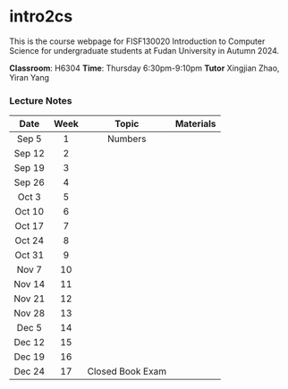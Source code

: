 # intro2cs

This is the course webpage for FISF130020 Introduction to Computer Science for undergraduate students at Fudan University in Autumn 2024.

**Classroom**: H6304
**Time**: Thursday 6:30pm-9:10pm
**Tutor** Xingjian Zhao, Yiran Yang

### Lecture Notes

| Date | Week | Topic | Materials |
|:---------:|:---------:|:---------:|:------------------:|
| Sep 5  |  1 | Numbers  |   |
| Sep 12 |  2 |   |   |
| Sep 19 |  3 |   |   |
| Sep 26 |  4 |   |   |
| Oct 3  |  5 |   |   |
| Oct 10 |  6 |   |   |
| Oct 17 |  7 |   |   |
| Oct 24 |  8 |   |   |
| Oct 31 |  9 |   |   |
| Nov 7  | 10 |   |   |
| Nov 14 | 11 |   |   |
| Nov 21 | 12 |   |   |
| Nov 28 | 13 |   |   |
| Dec 5  | 14 |   |   |
| Dec 12 | 15 |   |   |
| Dec 19 | 16 |   |   |
| Dec 24 | 17 | Closed Book Exam  | |

